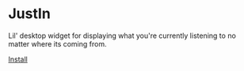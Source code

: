 # JustIn

Lil' desktop widget for displaying what you're currently listening to no matter where its coming from.

[Install](https://github.com/Nathan-Cairns/justin/releases/download/0.1.0/justin.Setup.0.1.0.exe)
